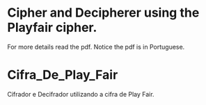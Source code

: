 # Cipher and Decipherer using the Playfair cipher.
For more details read the pdf. Notice the pdf is in Portuguese.

# Cifra_De_Play_Fair
 
Cifrador e Decifrador utilizando a cifra de Play Fair.
